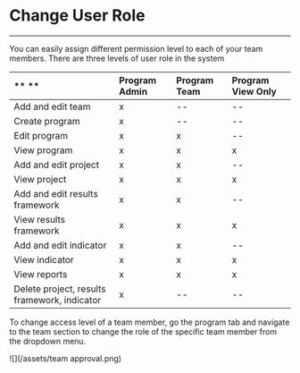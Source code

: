 # Change User Role

---

You can easily assign different permission level to each of your team members. There are three levels of user role in the system

| ** ** | **Program Admin** | **Program Team** | **Program View Only** |
| :--- | :--- | :--- | :--- |
| Add and edit team | x | -- | -- |
| Create program | x | -- | -- |
| Edit program | x | x | -- |
| View program | x | x | x |
| Add and edit project | x | x | -- |
| View project | x | x | x |
| Add and edit results framework | x | x | -- |
| View results framework | x | x | x |
| Add and edit indicator | x | x | -- |
| View indicator | x | x | x |
| View reports | x | x | x |
| Delete project, results framework, indicator | x | -- | -- |

To change access level of a team member, go the program tab and navigate to the team section to change the role of the specific team member from the dropdown menu.

![](/assets/team approval.png)

